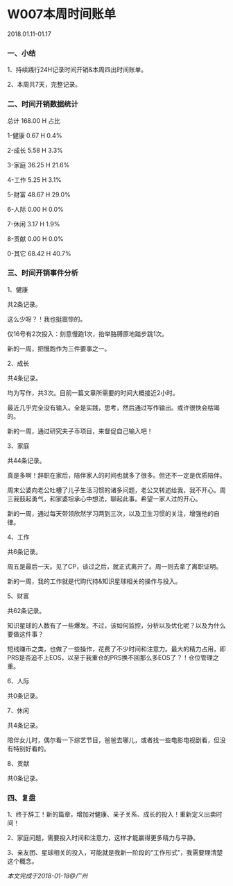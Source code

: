 # W007本周时间账单

2018.01.11-01.17

### 一、小结

1、持续践行24H记录时间开销&本周四出时间账单。

2、本周共7天，完整记录。

### 二、时间开销数据统计

总计	168.00 	H	占比

1-健康	0.67 	H	0.4%

2-成长	5.58 	H	3.3%

3-家庭	36.25 	H	21.6%

4-工作	5.25 	H	3.1%

5-财富	48.67 	H	29.0%

6-人际	0.00 	H	0.0%

7-休闲	3.17 	H	1.9%

8-贡献	0.00 	H	0.0%

0-其它	68.42 	H	40.7%

### 三、时间开销事件分析

1、健康

共2条记录。

这么少呀？！我也挺震惊的。

仅16号有2次投入：刻意慢跑1次，抬举胳膊原地踏步跳1次。

新的一周，把慢跑作为三件要事之一。

2、成长

共4条记录。

均为写作，共3次。目前一篇文章所需要的时间大概接近2小时。

最近几乎完全没有输入。全是实践，思考，然后通过写作输出。或许很快会枯竭的。

新的一周，通过研究夫子币项目，来督促自己输入吧！

3、家庭

共44条记录。

真是多啊！辞职在家后，陪伴家人的时间也就多了很多。但还不一定是优质陪伴。

周末公婆向老公吐槽了儿子生活习惯的诸多问题，老公又转述给我，我不开心。周三我鼓起勇气，和家婆坦承心中想法，聊起此事。希望一家人过的开心。

新的一周，通过每天带领欣然学习两到三次，以及卫生习惯的关注，增强他的自律。

4、工作

共6条记录。

周五是最后一天。见了CP，谈过之后，就正式离开了。周一则去拿了离职证明。

新的一周，我的工作就是代购代持&知识星球相关的操作与投入。

5、财富

共62条记录。

知识星球的人数有了一些爆发。不过，该如何监控，分析以及优化呢？以及为什么要做这件事？

短线赚币之类，也做了一些操作，花费了不少时间和注意力。最大的精力占用，即PRS是否追不上EOS，以至于我重仓的PRS换不回那么多EOS了？！仓位管理之重。

6、人际

共0条记录。

7、休闲

共4条记录。

陪伴女儿时，偶尔看一下综艺节目，爸爸去哪儿，或者找一些电影电视剧看，但没有特别好看的。

8、贡献

共0条记录。

### 四、复盘

1、终于辞工！新的篇章，增加对健康、亲子关系、成长的投入！重新定义出卖时间！

2、家庭问题，需要投入时间和注意力，这样才能赢得更多精力与平静。

3、亲友团、星球相关的投入，可能就是我新一阶段的“工作形式”，我需要理清楚这个概念。

_本文完成于2018-01-18@广州_
